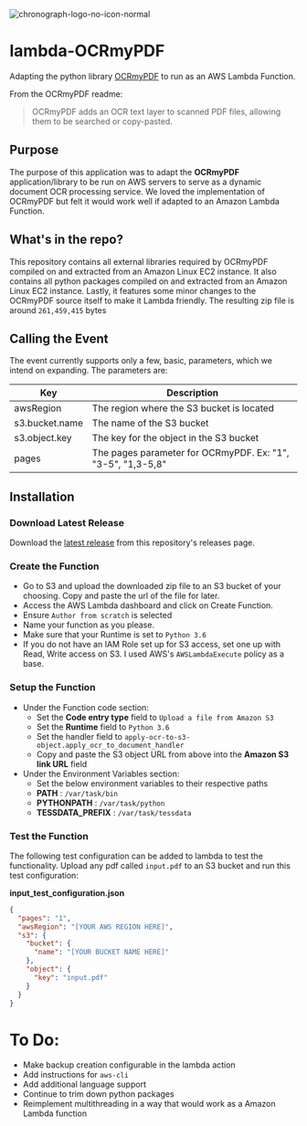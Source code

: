 ![chronograph-logo-no-icon-normal](https://user-images.githubusercontent.com/16158417/62494113-b45aa300-b7a0-11e9-964b-e657d377f444.png)


# lambda-OCRmyPDF

Adapting the python library [OCRmyPDF](https://github.com/jbarlow83/OCRmyPDF/) to run as an AWS Lambda Function.

From the OCRmyPDF readme:

> OCRmyPDF adds an OCR text layer to scanned PDF files, allowing them to be searched or copy-pasted.

## Purpose

The purpose of this application was to adapt the **OCRmyPDF** application/library to be run on AWS servers to serve as a dynamic document OCR processing service.  We loved the implementation of OCRmyPDF but felt it would work well if adapted to an Amazon Lambda Function.

## What's in the repo?

This repository contains all external libraries required by OCRmyPDF compiled on and extracted from an Amazon Linux EC2 instance.  It also contains all python packages compiled on and extracted from an Amazon Linux EC2 instance.  Lastly, it features some minor changes to the OCRmyPDF source itself to make it Lambda friendly.  The resulting zip file is around `261,459,415` bytes

## Calling the Event

The event currently supports only a few, basic, parameters, which we intend on expanding.  The parameters are:

| Key | Description|
|---------|----------|
| awsRegion | The region where the S3 bucket is located |
| s3.bucket.name | The name of the S3 bucket |
| s3.object.key | The key for the object in the S3 bucket |
| pages | The pages parameter for OCRmyPDF.  Ex: "1", "3-5", "1,3-5,8" |


## Installation
### Download Latest Release

Download the [latest release](https://github.com/chronograph-pe/lambda-OCRmyPDF/releases) from this repository's releases page.

### Create the Function

- Go to S3 and upload the downloaded zip file to an S3 bucket of your choosing.  Copy and paste the url of the file for later.
- Access the AWS Lambda dashboard and click on Create Function.
- Ensure `Author from scratch` is selected
- Name your function as you please.
- Make sure that your Runtime is set to `Python 3.6`
- If you do not have an IAM Role set up for S3 access, set one up with Read, Write access on S3.  I used AWS's `AWSLambdaExecute` policy as a base.

### Setup the Function

- Under the Function code section:
    - Set the **Code entry type** field to `Upload a file from Amazon S3`
    - Set the **Runtime** field to `Python 3.6`
    - Set the handler field to `apply-ocr-to-s3-object.apply_ocr_to_document_handler`
    - Copy and paste the S3 object URL from above into the **Amazon S3 link URL** field
- Under the Environment Variables section:
    - Set the below environment variables to their respective paths
    - **PATH** : `/var/task/bin`
    - **PYTHONPATH** : `/var/task/python`
    - **TESSDATA_PREFIX** : `/var/task/tessdata`

### Test the Function

The following test configuration can be added to lambda to test the functionality.  Upload any pdf called `input.pdf` to an S3 bucket and run this test configuration:

**input_test_configuration.json**
```json
{
  "pages": "1",
  "awsRegion": "[YOUR AWS REGION HERE]",
  "s3": {
    "bucket": {
      "name": "[YOUR BUCKET NAME HERE]"
    },
    "object": {
      "key": "input.pdf"
    }
  }
}
```

# To Do:
- Make backup creation configurable in the lambda action
- Add instructions for `aws-cli`
- Add additional language support
- Continue to trim down python packages
- Reimplement multithreading in a way that would work as a Amazon Lambda function
